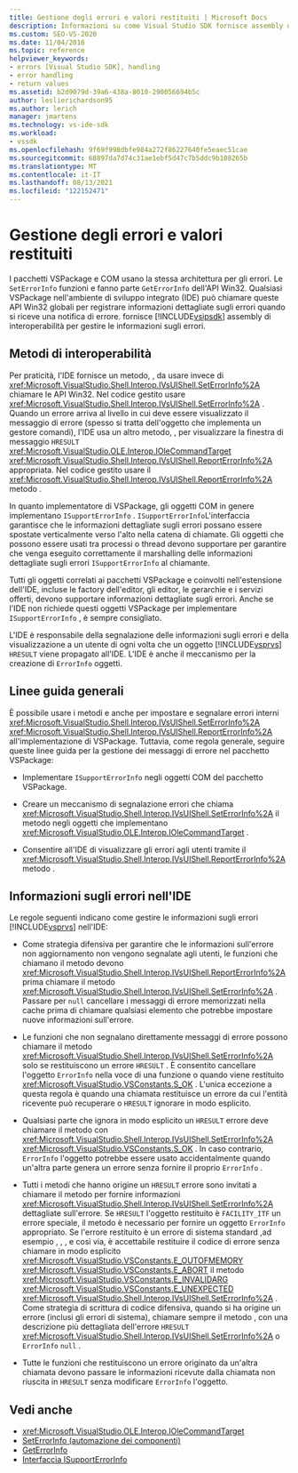 ```yaml
---
title: Gestione degli errori e valori restituiti | Microsoft Docs
description: Informazioni su come Visual Studio SDK fornisce assembly di interoperabilità per registrare informazioni dettagliate sugli errori quando si riceve una notifica di errore.
ms.custom: SEO-VS-2020
ms.date: 11/04/2016
ms.topic: reference
helpviewer_keywords:
- errors [Visual Studio SDK], handling
- error handling
- return values
ms.assetid: b2d9079d-39a6-438a-8010-290056694b5c
author: leslierichardson95
ms.author: lerich
manager: jmartens
ms.technology: vs-ide-sdk
ms.workload:
- vssdk
ms.openlocfilehash: 9f69f998dbfe984a272f86227640fe5eaec51cae
ms.sourcegitcommit: 68897da7d74c31ae1ebf5d47c7b5ddc9b108265b
ms.translationtype: MT
ms.contentlocale: it-IT
ms.lasthandoff: 08/13/2021
ms.locfileid: "122152471"
---
```

# <a name="error-handling-and-return-values"></a>Gestione degli errori e valori restituiti
I pacchetti VSPackage e COM usano la stessa architettura per gli errori. Le `SetErrorInfo` funzioni e fanno parte `GetErrorInfo` dell'API Win32. Qualsiasi VSPackage nell'ambiente di sviluppo integrato (IDE) può chiamare queste API Win32 globali per registrare informazioni dettagliate sugli errori quando si riceve una notifica di errore. fornisce [!INCLUDE[vsipsdk](../extensibility/includes/vsipsdk_md.md)] assembly di interoperabilità per gestire le informazioni sugli errori.

## <a name="interop-methods"></a>Metodi di interoperabilità
 Per praticità, l'IDE fornisce un metodo, , da usare invece di <xref:Microsoft.VisualStudio.Shell.Interop.IVsUIShell.SetErrorInfo%2A> chiamare le API Win32. Nel codice gestito usare <xref:Microsoft.VisualStudio.Shell.Interop.IVsUIShell.SetErrorInfo%2A> . Quando un errore arriva al livello in cui deve essere visualizzato il messaggio di errore (spesso si tratta dell'oggetto che implementa un gestore comandi), l'IDE usa un altro metodo, , per visualizzare la finestra di messaggio `HRESULT` <xref:Microsoft.VisualStudio.OLE.Interop.IOleCommandTarget> <xref:Microsoft.VisualStudio.Shell.Interop.IVsUIShell.ReportErrorInfo%2A> appropriata. Nel codice gestito usare il <xref:Microsoft.VisualStudio.Shell.Interop.IVsUIShell.ReportErrorInfo%2A> metodo .

 In quanto implementatore di VSPackage, gli oggetti COM in genere implementano `ISupportErrorInfo` . `ISupportErrorInfo`L'interfaccia garantisce che le informazioni dettagliate sugli errori possano essere spostate verticalmente verso l'alto nella catena di chiamate. Gli oggetti che possono essere usati tra processi o thread devono supportare per garantire che venga eseguito correttamente il marshalling delle informazioni dettagliate sugli errori `ISupportErrorInfo` al chiamante.

 Tutti gli oggetti correlati ai pacchetti VSPackage e coinvolti nell'estensione dell'IDE, incluse le factory dell'editor, gli editor, le gerarchie e i servizi offerti, devono supportare informazioni dettagliate sugli errori. Anche se l'IDE non richiede questi oggetti VSPackage per implementare `ISupportErrorInfo` , è sempre consigliato.

 L'IDE è responsabile della segnalazione delle informazioni sugli errori e della visualizzazione a un utente di ogni volta che un oggetto [!INCLUDE[vsprvs](../code-quality/includes/vsprvs_md.md)] `HRESULT` viene propagato all'IDE. L'IDE è anche il meccanismo per la creazione di `ErrorInfo` oggetti.

## <a name="general-guidelines"></a>Linee guida generali
 È possibile usare i metodi e anche per impostare e segnalare errori interni <xref:Microsoft.VisualStudio.Shell.Interop.IVsUIShell.SetErrorInfo%2A> <xref:Microsoft.VisualStudio.Shell.Interop.IVsUIShell.ReportErrorInfo%2A> all'implementazione di VSPackage. Tuttavia, come regola generale, seguire queste linee guida per la gestione dei messaggi di errore nel pacchetto VSPackage:

- Implementare `ISupportErrorInfo` negli oggetti COM del pacchetto VSPackage.

- Creare un meccanismo di segnalazione errori che chiama <xref:Microsoft.VisualStudio.Shell.Interop.IVsUIShell.SetErrorInfo%2A> il metodo negli oggetti che implementano <xref:Microsoft.VisualStudio.OLE.Interop.IOleCommandTarget> .

- Consentire all'IDE di visualizzare gli errori agli utenti tramite il <xref:Microsoft.VisualStudio.Shell.Interop.IVsUIShell.ReportErrorInfo%2A> metodo .

## <a name="error-information-in-the-ide"></a>Informazioni sugli errori nell'IDE
 Le regole seguenti indicano come gestire le informazioni sugli errori [!INCLUDE[vsprvs](../code-quality/includes/vsprvs_md.md)] nell'IDE:

- Come strategia difensiva per garantire che le informazioni sull'errore non aggiornamento non vengono segnalate agli utenti, le funzioni che chiamano il metodo devono <xref:Microsoft.VisualStudio.Shell.Interop.IVsUIShell.ReportErrorInfo%2A> prima chiamare il metodo <xref:Microsoft.VisualStudio.Shell.Interop.IVsUIShell.SetErrorInfo%2A> . Passare per `null` cancellare i messaggi di errore memorizzati nella cache prima di chiamare qualsiasi elemento che potrebbe impostare nuove informazioni sull'errore.

- Le funzioni che non segnalano direttamente messaggi di errore possono chiamare il metodo <xref:Microsoft.VisualStudio.Shell.Interop.IVsUIShell.SetErrorInfo%2A> solo se restituiscono un errore `HRESULT` . È consentito cancellare l'oggetto `ErrorInfo` nella voce di una funzione o quando viene restituito <xref:Microsoft.VisualStudio.VSConstants.S_OK> . L'unica eccezione a questa regola è quando una chiamata restituisce un errore da cui l'entità ricevente può recuperare o `HRESULT` ignorare in modo esplicito.

- Qualsiasi parte che ignora in modo esplicito un `HRESULT` errore deve chiamare il metodo con <xref:Microsoft.VisualStudio.Shell.Interop.IVsUIShell.SetErrorInfo%2A> <xref:Microsoft.VisualStudio.VSConstants.S_OK> . In caso contrario, `ErrorInfo` l'oggetto potrebbe essere usato accidentalmente quando un'altra parte genera un errore senza fornire il proprio `ErrorInfo` .

- Tutti i metodi che hanno origine un `HRESULT` errore sono invitati a chiamare il metodo per fornire informazioni <xref:Microsoft.VisualStudio.Shell.Interop.IVsUIShell.SetErrorInfo%2A> dettagliate sull'errore. Se `HRESULT` l'oggetto restituito è `FACILITY_ITF` un errore speciale, il metodo è necessario per fornire un oggetto `ErrorInfo` appropriato. Se l'errore restituito è un errore di sistema standard ,ad esempio , , , e così via, è accettabile restituire il codice di errore senza chiamare in modo esplicito <xref:Microsoft.VisualStudio.VSConstants.E_OUTOFMEMORY> <xref:Microsoft.VisualStudio.VSConstants.E_ABORT> il metodo <xref:Microsoft.VisualStudio.VSConstants.E_INVALIDARG> <xref:Microsoft.VisualStudio.VSConstants.E_UNEXPECTED> <xref:Microsoft.VisualStudio.Shell.Interop.IVsUIShell.SetErrorInfo%2A> . Come strategia di scrittura di codice difensiva, quando si ha origine un errore (inclusi gli errori di sistema), chiamare sempre il metodo , con una descrizione più dettagliata dell'errore `HRESULT` <xref:Microsoft.VisualStudio.Shell.Interop.IVsUIShell.SetErrorInfo%2A> o `ErrorInfo` `null` .

- Tutte le funzioni che restituiscono un errore originato da un'altra chiamata devono passare le informazioni ricevute dalla chiamata non riuscita in `HRESULT` senza modificare `ErrorInfo` l'oggetto.

## <a name="see-also"></a>Vedi anche
- <xref:Microsoft.VisualStudio.OLE.Interop.IOleCommandTarget>
- [SetErrorInfo (automazione dei componenti)](/previous-versions/windows/desktop/api/oleauto/nf-oleauto-seterrorinfo)
- [GetErrorInfo](/previous-versions/windows/desktop/api/oleauto/nf-oleauto-geterrorinfo)
- [Interfaccia ISupportErrorInfo](/previous-versions/windows/desktop/api/oaidl/nn-oaidl-isupporterrorinfo)

